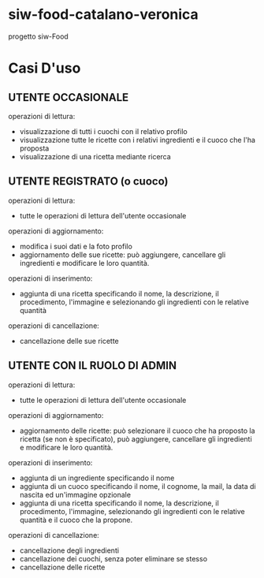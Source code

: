 # siw-food-catalano-veronica
progetto siw-Food

# Casi D'uso 

## UTENTE OCCASIONALE
operazioni di lettura:
- visualizzazione di tutti i cuochi con il relativo profilo
- visualizzazione tutte le ricette con i relativi ingredienti e il cuoco che l'ha proposta
- visualizzazione di una ricetta mediante ricerca


## UTENTE REGISTRATO (o cuoco)
operazioni di lettura:
- tutte le operazioni di lettura dell'utente occasionale

operazioni di aggiornamento:
- modifica i suoi dati e la foto profilo
- aggiornamento delle sue ricette: può aggiungere, cancellare gli ingredienti e modificare le loro quantità.


operazioni di inserimento:
- aggiunta di una ricetta specificando il nome, la descrizione, il procedimento, l'immagine e selezionando gli ingredienti con le relative quantità

operazioni di cancellazione:
- cancellazione delle sue ricette



## UTENTE CON IL RUOLO DI ADMIN
operazioni di lettura:
- tutte le operazioni di lettura dell'utente occasionale

operazioni di aggiornamento:
- aggiornamento delle ricette: può selezionare il cuoco che ha proposto la ricetta (se non è specificato), può aggiungere, cancellare gli ingredienti e modificare le loro quantità.

operazioni di inserimento:
- aggiunta di un ingrediente specificando il nome
- aggiunta di un cuoco specificando il nome, il cognome, la mail, la data di nascita ed un'immagine opzionale
- aggiunta di una ricetta specificando il nome, la descrizione, il procedimento, l'immagine, selezionando gli ingredienti con le relative quantità e il cuoco che la propone.

operazioni di cancellazione:
- cancellazione degli ingredienti
- cancellazione dei cuochi, senza poter eliminare se stesso
- cancellazione delle ricette
